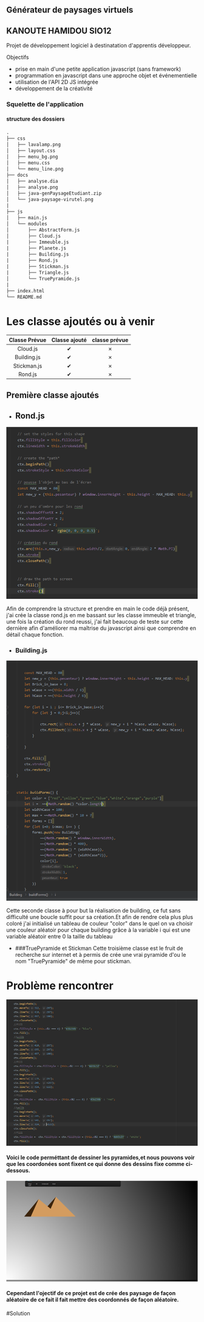 ## Générateur de paysages virtuels 
## KANOUTE HAMIDOU SIO12


Projet de développement logiciel à destinatation d'apprentis développeur.

Objectifs  

* prise en main d'une petite application javascript (sans framework)
* programmation en javascript dans une approche objet et événementielle
* utilisation de l'API 2D JS intégrée
* développement de la créativité  

### Squelette de l'application

#### structure des dossiers

```
.
├── css
│   ├── lavalamp.png
│   ├── layout.css
│   ├── menu_bg.png
│   ├── menu.css
│   └── menu_line.png
├── docs
│   ├── analyse.dia
│   ├── analyse.png
│   ├── java-genPaysageEtudiant.zip
│   └── java-paysage-virutel.png
|
├── js
│   ├── main.js
│   └── modules
│       ├── AbstractForm.js
│       ├── Cloud.js
|       ├── Immeuble.js
|       ├── Planete.js
|       ├── Building.js
|       ├── Rond.js
|       ├── Stickman.js
|       ├── Triangle.js
│       └── TruePyramide.js
|      
├── index.html
└── README.md
```
# Les classe ajoutés ou à venir
|Classe Prévue|Classe ajouté|classe prévue|
|:---------: |:-----:|:-------:|
|Cloud.js    | ✔     |   ✗    |
|Building.js | ✔     |   ✗    |
|Stickman.js | ✔     |   ✗    |
|Rond.js     | ✔     |   ✗    |


## Première classe ajoutés
* ## Rond.js
![Rond](docs/Rond.PNG)

Afin de comprendre la structure et prendre en main le code déjà présent, j'ai crée la classe rond.js en me bassant sur les classe immeuble et triangle, une fois la création du rond reussi,
j'ai fait beaucoup de teste sur cette dernière afin d'améliorer ma maîtrise du javascript ainsi que comprendre en détail chaque fonction. 

* ### Building.js
![Building](docs/CodeBuilding.PNG)

Cette seconde classe à pour but la réalisation de building, ce fut sans difficulté une boucle suffit pour sa création.Et afin de rendre cela plus
plus coloré j'ai initialisé un tableau de couleur "color" dans le quel on va choisir une couleur aléatoir pour chaque building grâce à la variable i qui est une variable aléatoir entre 0 la taille du tableau
* ###TruePyramide et Stickman
Cette troisième classe est le fruit de recherche sur internet et à permis de crée une vrai pyramide d'ou le nom "TruePyramide" de même pour stickman.

# Problème rencontrer 

![TruePyramideCode](docs/CodePyramide.PNG)
#### Voici le code perméttant de dessiner les pyramides,et nous pouvons voir que les coordonées sont fixent ce qui donne des dessins fixe comme ci-dessous.
![Fixe](docs/TruePyramide.PNG)

#### Cependant l'ojectif de ce projet est de crée des paysage de façon aléatoire de ce fait il fait mettre des coordonnés de façon aléatoire.




#Solution




